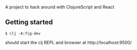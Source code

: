 A project to hack around with ClojureScript and React

## Getting started

`$ clj -A:fig-dev`

should start the clj REPL and browser at http://localhost:9500/ 


